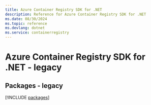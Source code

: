 ```yaml
---
title: Azure Container Registry SDK for .NET
description: Reference for Azure Container Registry SDK for .NET
ms.date: 08/30/2024
ms.topic: reference
ms.devlang: dotnet
ms.service: containerregistry
---
```

# Azure Container Registry SDK for .NET - legacy
## Packages - legacy
[!INCLUDE [packages](container-registry-index.md)]
